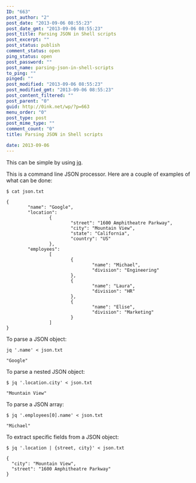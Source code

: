 ```yaml
---
ID: "663"
post_author: "2"
post_date: "2013-09-06 08:55:23"
post_date_gmt: "2013-09-06 08:55:23"
post_title: Parsing JSON in Shell scripts
post_excerpt: ""
post_status: publish
comment_status: open
ping_status: open
post_password: ""
post_name: parsing-json-in-shell-scripts
to_ping: ""
pinged: ""
post_modified: "2013-09-06 08:55:23"
post_modified_gmt: "2013-09-06 08:55:23"
post_content_filtered: ""
post_parent: "0"
guid: http://0ink.net/wp/?p=663
menu_order: "0"
post_type: post
post_mime_type: ""
comment_count: "0"
title: Parsing JSON in Shell scripts

date: 2013-09-06
---
```


This can be simple by using <a href="http://stedolan.github.io/jq/">jq</a>.

This is a command line JSON processor.  Here are a couple of examples of what can be done:

<pre><code>$ cat json.txt

{
        "name": "Google",
        "location":
                {
                        "street": "1600 Amphitheatre Parkway",
                        "city": "Mountain View",
                        "state": "California",
                        "country": "US"
                },
        "employees":
                [
                        {
                                "name": "Michael",
                                "division": "Engineering"
                        },
                        {
                                "name": "Laura",
                                "division": "HR"
                        },
                        {
                                "name": "Elise",
                                "division": "Marketing"
                        }
                ]
}
</code></pre>

To parse a JSON object:

<pre><code>jq '.name' &lt; json.txt

"Google"
</code></pre>

To parse a nested JSON object:

<pre><code>$ jq '.location.city' &lt; json.txt

"Mountain View"
</code></pre>

To parse a JSON array:

<pre><code>$ jq '.employees[0].name' &lt; json.txt

"Michael"
</code></pre>

To extract specific fields from a JSON object:

<pre><code>$ jq '.location | {street, city}' &lt; json.txt

{
  "city": "Mountain View",
  "street": "1600 Amphitheatre Parkway"
}
</code></pre>

